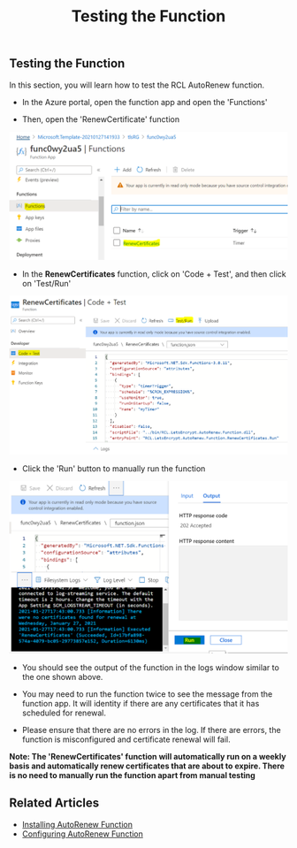 ﻿---
title: Testing the Function
description: Testing the RCL AutoRenew Function
parent: AutoRenew Function
nav_order: 4
---

## Testing the Function

In this section, you will learn how to test the RCL AutoRenew function.

- In the Azure portal, open the function app and open the 'Functions'

- Then, open the 'RenewCertificate' function

![install](../images/autorenew_test/func.PNG)

- In the **RenewCertificates** function, click on 'Code + Test', and then click on 'Test/Run'

![install](../images/autorenew_test/func2.PNG)

- Click the 'Run' button to manually run the function

![install](../images/autorenew_test/func3.PNG)

- You should see the output of the function in the logs window similar to the one shown above.

- You may need to run the function twice to see the message from the function app. It will identity if there are any certificates that it has scheduled for renewal.

- Please ensure that there are no errors in the log. If there are errors, the function is misconfigured and certificate renewal will fail.

**Note: The 'RenewCertificates' function will automatically run on a weekly basis and automatically renew certificates that are about to expire. There is no need to manually run the function apart from manual testing**

## Related Articles

- [Installing AutoRenew Function](./installation.md)
- [Configuring AutoRenew Function](./configure.md)






